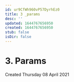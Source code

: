 ```yaml
---
id: ur9CfWh960vP57DyrhEz0
title: 3 _params
desc: ''
updated: 1644767656950
created: 1644767656950
stub: false
isDir: false
---
```

# 3. Params
Created Thursday 08 April 2021



